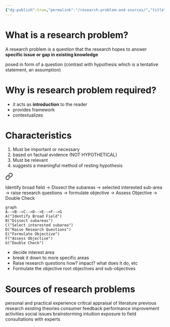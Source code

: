 ```yaml
---
{"dg-publish":true,"permalink":"/research-problem-and-sources/","title":"Research Problem and Sources","tags":["research","researchmethodology"],"created":"2023-04-18","updated":""}
---
```


# What is a research problem?

A research problem is a question that the research hopes to answer 
**specific issue or gap in existing knowledge**

posed in form of a question 
(contrast with hypothesis which is a tentative statement, an assumption)

# Why is research problem required? 
- it acts as **introduction** to the reader 
- provides framework 
- contextualizes 

# Characteristics 
1. Must be important or necessary
2. based on factual evidence (NOT HYPOTHETICAL)
3. Must be relevant 
4. suggests a meaningful method of resting hypothesis 


<div class="transclusion internal-embed is-loaded"><a class="markdown-embed-link" href="/steps-in-formulating-research-problem/" aria-label="Open link"><svg xmlns="http://www.w3.org/2000/svg" width="24" height="24" viewBox="0 0 24 24" fill="none" stroke="currentColor" stroke-width="2" stroke-linecap="round" stroke-linejoin="round" class="svg-icon lucide-link"><path d="M10 13a5 5 0 0 0 7.54.54l3-3a5 5 0 0 0-7.07-7.07l-1.72 1.71"></path><path d="M14 11a5 5 0 0 0-7.54-.54l-3 3a5 5 0 0 0 7.07 7.07l1.71-1.71"></path></svg></a><div class="markdown-embed">






Identify broad field -> Dissect the subareas -> selected interested sub-area -> raise research questions -> formulate objective -> Assess Objective -> Double Check

```mermaid
graph
A-->B-->C-->D-->E-->F-->G
A("Identify Broad Field")
B("Dissect subareas")
C("Select interested subarea")
D("Raise Research Questions")
E("Formulate Objective")
F("Assess Objective")
G("Double Check")
```


- decide interest area
- break it down to more specific areas
- Raise research questions
  how? impact? what does it do, etc
- Formulate the objective
  root objectives and sub-objectives




</div></div>



# Sources of research problems 
personal and practical experience
critical appraisal of literature
previous research
existing theories
consumer feedback
performance improvement activities
social issues
brainstorming
intuition 
exposure to field
consultations with experts 

